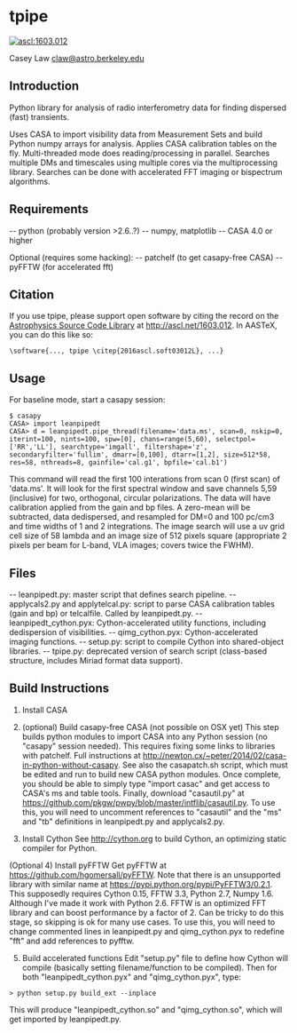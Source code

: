 tpipe
=====

<a href="http://ascl.net/1603.012"><img src="https://img.shields.io/badge/ascl-1603.012-blue.svg?colorB=262255" alt="ascl:1603.012" /></a>

Casey Law
claw@astro.berkeley.edu

Introduction
----

Python library for analysis of radio interferometry data for finding dispersed (fast) transients.

Uses CASA to import visibility data from Measurement Sets and build Python numpy arrays for analysis. 
Applies CASA calibration tables on the fly. Multi-threaded mode does reading/processing in parallel.
Searches multiple DMs and timescales using multiple cores via the multiprocessing library.
Searches can be done with accelerated FFT imaging or bispectrum algorithms.

Requirements
----

-- python (probably version >2.6..?)
-- numpy, matplotlib
-- CASA 4.0 or higher

Optional (requires some hacking):
-- patchelf (to get casapy-free CASA)
-- pyFFTW (for accelerated fft)

Citation
----
If you use tpipe, please support open software by citing the record on the [Astrophysics Source Code Library](ascl.net) at http://ascl.net/1603.012. In AASTeX, you can do this like so:
```
\software{..., tpipe \citep{2016ascl.soft03012L}, ...}
```

Usage
----

For baseline mode, start a casapy session:
```
$ casapy
CASA> import leanpipedt
CASA> d = leanpipedt.pipe_thread(filename='data.ms', scan=0, nskip=0, iterint=100, nints=100, spw=[0], chans=range(5,60), selectpol=['RR','LL'], searchtype='imgall', filtershape='z', secondaryfilter='fullim', dmarr=[0,100], dtarr=[1,2], size=512*58, res=58, nthreads=8, gainfile='cal.g1', bpfile='cal.b1')
```

This command will read the first 100 interations from scan 0 (first scan) of 'data.ms'. It will look for the first spectral window and save channels 5,59 (inclusive) for two, orthogonal, circular polarizations. The data will have calibration applied from the gain and bp files. A zero-mean will be subtracted, data dedispersed, and resampled for DM=0 and 100 pc/cm3 and time widths of 1 and 2 integrations. The image search will use a uv grid cell size of 58 lambda and an image size of 512 pixels square (appropriate 2 pixels per beam for L-band, VLA images; covers twice the FWHM).

Files
----

-- leanpipedt.py: master script that defines search pipeline.
-- applycals2.py and applytelcal.py: script to parse CASA calibration tables (gain and bp) or telcalfile. Called by leanpipedt.py.
-- leanpipedt_cython.pyx: Cython-accelerated utility functions, including dedispersion of visibilities.
-- qimg_cython.pyx: Cython-accelerated imaging functions.
-- setup.py: script to compile Cython into shared-object libraries.
-- tpipe.py: deprecated version of search script (class-based structure, includes Miriad format data support).

Build Instructions
----

1) Install CASA

2) (optional) Build casapy-free CASA (not possible on OSX yet)
This step builds python modules to import CASA into any Python session (no "casapy" session needed).
This requires fixing some links to libraries with patchelf.
Full instructions at http://newton.cx/~peter/2014/02/casa-in-python-without-casapy. 
See also the casapatch.sh script, which must be edited and run to build new CASA python modules.
Once complete, you should be able to simply type "import casac" and get access to CASA's ms and table tools.
Finally, download "casautil.py" at https://github.com/pkgw/pwpy/blob/master/intflib/casautil.py.
To use this, you will need to uncomment references to "casautil" and the "ms" and "tb" definitions in leanpipedt.py and applycals2.py.

3) Install Cython
See http://cython.org to build Cython, an optimizing static compiler for Python.

(Optional 4) Install pyFFTW
Get pyFFTW at https://github.com/hgomersall/pyFFTW. Note that there is an unsupported library with similar name at https://pypi.python.org/pypi/PyFFTW3/0.2.1.
This supposedly requires Cython 0.15, FFTW 3.3, Python 2.7, Numpy 1.6. Although I've made it work with Python 2.6.
FFTW is an optimized FFT library and can boost performance by a factor of 2. Can be tricky to do this stage, so skipping is ok for many use cases.
To use this, you will need to change commented lines in leanpipedt.py and qimg_cython.pyx to redefine "fft" and add references to pyfftw.

5) Build accelerated functions
Edit "setup.py" file to define how Cython will compile (basically setting filename/function to be compiled).
Then for both "leanpipedt_cython.pyx" and "qimg_cython.pyx", type:
```
> python setup.py build_ext --inplace
```

This will produce "leanpipedt_cython.so" and "qimg_cython.so", which will get imported by leanpipedt.py.
